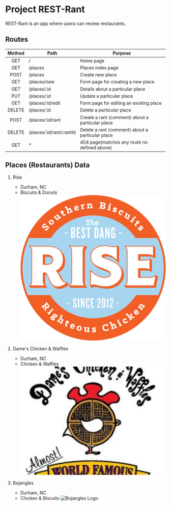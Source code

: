 # Project REST-Rant

REST-Rant is an app where usera can review restaurants.

## Routes
| **Method** | **Path** | **Purpose** |
| :---: | --- | --- |
| GET | / | Home page |
| GET | /places | Places index page |
| POST | /places | Create new place |
| GET | /places/new | Form page for creating a new place |
| GET | /places/:id | Details about a particular place |
| PUT | /places/:id | Update a particular place |
| GET | /places/:id/edit | Form page for editing an existing place |
| DELETE | /places/:id | Delete a particular place |
| POST | /places/:id/rant | Create a rant (comment) about a particular place |
| DELETE | /places/:id/rant/:rantId | Delete a rant (comment) about a particular place |
| GET | * | 404 page(matches any route no defined above) |

## Places (Restaurants) Data

1. Rise
    - Durham, NC
    - Biscuits & Donuts
    ![Rise logo](/assets/images/rise_logo.png)

2. Dame's Chicken & Waffles
    - Durham, NC
    - Chicken & Waffles
    ![Dame's Chicken & Waffles Logo](assets/images/dames-logo.jpg)

3. Bojangles
    - Durham, NC
    - Chicken & Biscuits
    ![Bojangles Logo](https://myoctocat.com/assets/images/base-octocat.svg)
